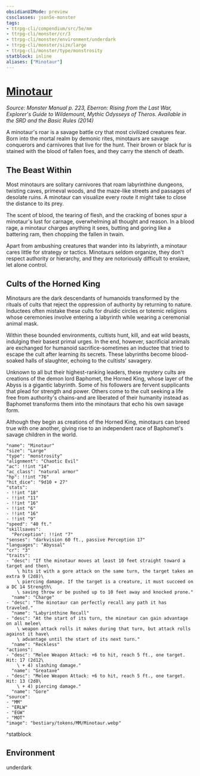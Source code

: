 ```yaml
---
obsidianUIMode: preview
cssclasses: json5e-monster
tags:
- ttrpg-cli/compendium/src/5e/mm
- ttrpg-cli/monster/cr/3
- ttrpg-cli/monster/environment/underdark
- ttrpg-cli/monster/size/large
- ttrpg-cli/monster/type/monstrosity
statblock: inline
aliases: ["Minotaur"]
---
```

# [Minotaur](3-Compendium\CLI\bestiary\monstrosity/minotaur.md)
*Source: Monster Manual p. 223, Eberron: Rising from the Last War, Explorer's Guide to Wildemount, Mythic Odysseys of Theros. Available in the <span title='Systems Reference Document (5.1)'>SRD</span> and the Basic Rules (2014)*  

A minotaur's roar is a savage battle cry that most civilized creatures fear. Born into the mortal realm by demonic rites, minotaurs are savage conquerors and carnivores that live for the hunt. Their brown or black fur is stained with the blood of fallen foes, and they carry the stench of death.

## The Beast Within

Most minotaurs are solitary carnivores that roam labyrinthine dungeons, twisting caves, primeval woods, and the maze-like streets and passages of desolate ruins. A minotaur can visualize every route it might take to close the distance to its prey.

The scent of blood, the tearing of flesh, and the cracking of bones spur a minotaur's lust for carnage, overwhelming all thought and reason. In a blood rage, a minotaur charges anything it sees, butting and goring like a battering ram, then chopping the fallen in twain.

Apart from ambushing creatures that wander into its labyrinth, a minotaur cares little for strategy or tactics. Minotaurs seldom organize, they don't respect authority or hierarchy, and they are notoriously difficult to enslave, let alone control.

## Cults of the Horned King

Minotaurs are the dark descendants of humanoids transformed by the rituals of cults that reject the oppression of authority by returning to nature. Inductees often mistake these cults for druidic circles or totemic religions whose ceremonies involve entering a labyrinth while wearing a ceremonial animal mask.

Within these bounded environments, cultists hunt, kill, and eat wild beasts, indulging their basest primal urges. In the end, however, sacrificial animals are exchanged for humanoid sacrifice-sometimes an inductee that tried to escape the cult after learning its secrets. These labyrinths become blood-soaked halls of slaughter, echoing to the cultists' savagery.

Unknown to all but their highest-ranking leaders, these mystery cults are creations of the demon lord Baphomet, the Horned King, whose layer of the Abyss is a gigantic labyrinth. Some of his followers are fervent supplicants that plead for strength and power. Others come to the cult seeking a life free from authority's chains-and are liberated of their humanity instead as Baphomet transforms them into the minotaurs that echo his own savage form.

Although they begin as creations of the Horned King, minotaurs can breed true with one another, giving rise to an independent race of Baphomet's savage children in the world.

```statblock
"name": "Minotaur"
"size": "Large"
"type": "monstrosity"
"alignment": "Chaotic Evil"
"ac": !!int "14"
"ac_class": "natural armor"
"hp": !!int "76"
"hit_dice": "9d10 + 27"
"stats":
- !!int "18"
- !!int "11"
- !!int "16"
- !!int "6"
- !!int "16"
- !!int "9"
"speed": "40 ft."
"skillsaves":
  "Perception": !!int "7"
"senses": "darkvision 60 ft., passive Perception 17"
"languages": "Abyssal"
"cr": "3"
"traits":
- "desc": "If the minotaur moves at least 10 feet straight toward a target and then\
    \ hits it with a gore attack on the same turn, the target takes an extra 9 (2d8)\
    \ piercing damage. If the target is a creature, it must succeed on a DC 14 Strength\
    \ saving throw or be pushed up to 10 feet away and knocked prone."
  "name": "Charge"
- "desc": "The minotaur can perfectly recall any path it has traveled."
  "name": "Labyrinthine Recall"
- "desc": "At the start of its turn, the minotaur can gain advantage on all melee\
    \ weapon attack rolls it makes during that turn, but attack rolls against it have\
    \ advantage until the start of its next turn."
  "name": "Reckless"
"actions":
- "desc": "Melee Weapon Attack: +6 to hit, reach 5 ft., one target. Hit: 17 (2d12\
    \ + 4) slashing damage."
  "name": "Greataxe"
- "desc": "Melee Weapon Attack: +6 to hit, reach 5 ft., one target. Hit: 13 (2d8\
    \ + 4) piercing damage."
  "name": "Gore"
"source":
- "MM"
- "ERLW"
- "EGW"
- "MOT"
"image": "bestiary/tokens/MM/Minotaur.webp"
```
^statblock

## Environment

underdark